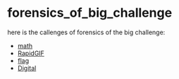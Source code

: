 # forensics_of_big_challenge

here is the callenges of forensics of the big challenge:
- [math](https://github.com/bencheayoub/math)
- [RapidGIF](https://github.com/bencheayoub/RapidGIF)
- [flag](https://github.com/bencheayoub/flag)
- [Digital](https://github.com/bencheayoub/Digital)
